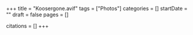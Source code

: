 +++
title = "Koosergone.avif"
tags = ["Photos"]
categories = []
startDate = ""
draft = false
pages = []

citations = []
+++

